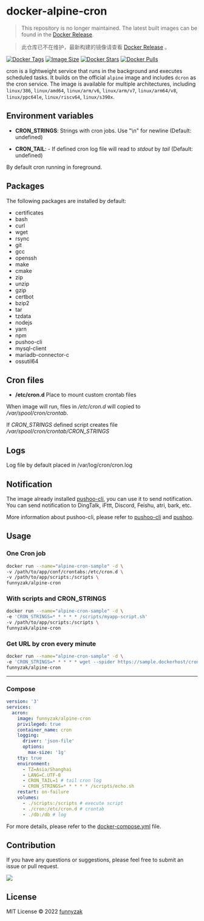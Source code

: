 # docker-alpine-cron

> This repository is no longer maintained. The latest built images can be found in the [Docker Release](https://github.com/funnyzak/docker-release/tree/main/Docker/cron).

> 此仓库已不在维护，最新构建的镜像请查看 [Docker Release](https://github.com/funnyzak/docker-release/tree/main/Docker/cron) 。


[![Docker Tags](https://img.shields.io/docker/v/funnyzak/cron?sort=semver&style=flat-square)](https://hub.docker.com/r/funnyzak/cron/)
[![Image Size](https://img.shields.io/docker/image-size/funnyzak/cron)](https://hub.docker.com/r/funnyzak/cron/)
[![Docker Stars](https://img.shields.io/docker/stars/funnyzak/cron.svg?style=flat-square)](https://hub.docker.com/r/funnyzak/cron/)
[![Docker Pulls](https://img.shields.io/docker/pulls/funnyzak/cron.svg?style=flat-square)](https://hub.docker.com/r/funnyzak/cron/)

cron is a lightweight service that runs in the background and executes scheduled tasks. It builds on the official `alpine` image and includes `dcron` as the cron service. The image is available for multiple architectures, including `linux/386`, `linux/amd64`, `linux/arm/v6`, `linux/arm/v7`, `linux/arm64/v8`, `linux/ppc64le`, `linux/riscv64`, `linux/s390x`.

## Environment variables

- **CRON_STRINGS**: Strings with cron jobs. Use "\n" for newline (Default: undefined)

- **CRON_TAIL**: - If defined cron log file will read to *stdout* by *tail* (Default: undefined)

By default cron running in foreground.

## Packages

The following packages are installed by default:

- certificates
- bash
- curl
- wget
- rsync
- git
- gcc
- openssh
- make
- cmake
- zip
- unzip
- gzip
- certbot
- bzip2
- tar
- tzdata
- nodejs
- yarn
- npm
- pushoo-cli
- mysql-client
- mariadb-connector-c
- ossutil64

## Cron files

- **/etc/cron.d** Place to mount custom crontab files  

When image will run, files in */etc/cron.d* will copied to */var/spool/cron/crontab*.

If *CRON_STRINGS* defined script creates file */var/spool/cron/crontab/CRON_STRINGS*  

## Logs

Log file by default placed in /var/log/cron/cron.log

## Notification

The image already installed [pushoo-cli](https://github.com/funnyzak/pushoo-cli), you can use it to send notification. You can send notification to DingTalk, iFttt, Discord, Feishu, atri, bark, etc.

More information about pushoo-cli, please refer to [pushoo-cli](https://github.com/funnyzak/pushoo-cli) and [pushoo](https://github.com/imaegoo/pushoo).

## Usage

### One Cron job

```bash
docker run --name="alpine-cron-sample" -d \
-v /path/to/app/conf/crontabs:/etc/cron.d \
-v /path/to/app/scripts:/scripts \
funnyzak/alpine-cron
```

### With scripts and CRON_STRINGS

```bash
docker run --name="alpine-cron-sample" -d \
-e 'CRON_STRINGS=* * * * * /scripts/myapp-script.sh'
-v /path/to/app/scripts:/scripts \
funnyzak/alpine-cron
```

### Get URL by cron every minute

```bash
docker run --name="alpine-cron-sample" -d \
-e 'CRON_STRINGS=* * * * * wget --spider https://sample.dockerhost/cron-jobs'
funnyzak/alpine-cron
```

---

### Compose

```yaml
version: '3'
services:
  acron:
    image: funnyzak/alpine-cron
    privileged: true
    container_name: cron
    logging:
      driver: 'json-file'
      options:
        max-size: '1g'
    tty: true
    environment:
      - TZ=Asia/Shanghai
      - LANG=C.UTF-8
      - CRON_TAIL=1 # tail cron log
      - CRON_STRINGS=* * * * * /scripts/echo.sh
    restart: on-failure
    volumes:
      - ./scripts:/scripts # execute script
      - ./cron:/etc/cron.d # crontab
      - ./db:/db # log
```

For more details, please refer to the [docker-compose.yml](example/docker-compose.yml) file.

## Contribution

If you have any questions or suggestions, please feel free to submit an issue or pull request.

<a href="https://github.com/funnyzak/vue-starter/graphs/contributors">
  <img src="https://contrib.rocks/image?repo=funnyzak/alpine-cron-docker" />
</a>

## License

MIT License © 2022 [funnyzak](https://github.com/funnyzak)
